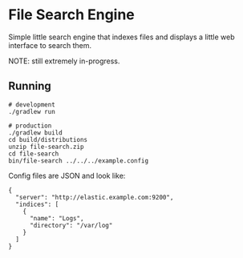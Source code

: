 # File Search Engine

Simple little search engine that indexes files and displays a little web
interface to search them.

NOTE: still extremely in-progress.

## Running

    # development
    ./gradlew run

    # production
    ./gradlew build
    cd build/distributions
    unzip file-search.zip
    cd file-search
    bin/file-search ../../../example.config

Config files are JSON and look like:

    {
      "server": "http://elastic.example.com:9200",
      "indices": [
        {
          "name": "Logs",
          "directory": "/var/log"
        }
      ]
    }
